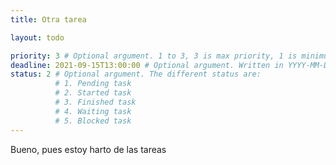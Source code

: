 ```yaml
---
title: Otra tarea

layout: todo

priority: 3 # Optional argument. 1 to 3, 3 is max priority, 1 is minimum
deadline: 2021-09-15T13:00:00 # Optional argument. Written in YYYY-MM-DD or YYYY-MM-DDTHH:MM:SS
status: 2 # Optional argument. The different status are:
          # 1. Pending task
          # 2. Started task
          # 3. Finished task
          # 4. Waiting task
          # 5. Blocked task
---
```


Bueno, pues estoy harto de las tareas